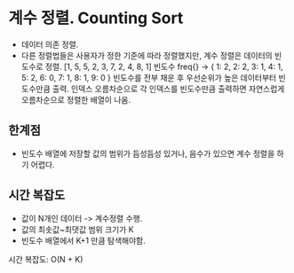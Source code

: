 # 계수 정렬. Counting Sort

- 데이터 의존 정렬.
- 다른 정렬법들은 사용자가 정한 기준에 따라 정렬했지만, 계수 정렬은 데이터의 빈도수로 정렬.
[1, 5, 5, 2, 3, 7, 2, 4, 8, 1]
빈도수 freq{} -> {
    1: 2,
    2: 2,
    3: 1,
    4: 1,
    5: 2,
    6: 0,
    7: 1,
    8: 1,
    9: 0
}
빈도수를 전부 채운 후 우선순위가 높은 데이터부터 빈도수만큼 출력.
인덱스 오름차순으로 각 인덱스를 빈도수만큼 출력하면 자연스럽게 오름차순으로 정렬한 배열이 나옴.

## 한계점

- 빈도수 배열에 저장할 값의 범위가 듬성듬성 있거나, 음수가 있으면 계수 정렬을 하기 어렵다.

## 시간 복잡도

- 값이 N개인 데이터 -> 계수정렬 수행.
- 값의 최솟값~최댓값 범위 크기가 K
- 빈도수 배열에서 K+1 만큼 탐색해야함.

시간 복잡도: O(N + K)